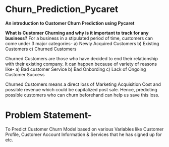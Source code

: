 # Churn_Prediction_Pycaret

**An introduction to Customer Churn Prediction using Pycaret** 

**What is Customer Churning and why is it important to track for any business?**
For a business in a stipulated period of time, customers can come under 3 major categories-
a) Newly Acquired Customers
b) Existing Customers
c) Churned Customers

Churned Customers are those who have decided to end their relationship with their existing company. It can happen because of variety of reasons like-
a) Bad customer Service
b) Bad Onbording
c) Lack of Ongoing Customer Success

Churned Customers means a direct loss of Marketing Acquisition Cost and possible revenue which could be capitalized post sale. Hence, predicting possible customers who can churn beforehand can help us save this loss.

# Problem Statement-
To Predict Customer Churn Model based on various Variables like Customer Profile, Customer Account Information & Services that he has signed up for etc.

